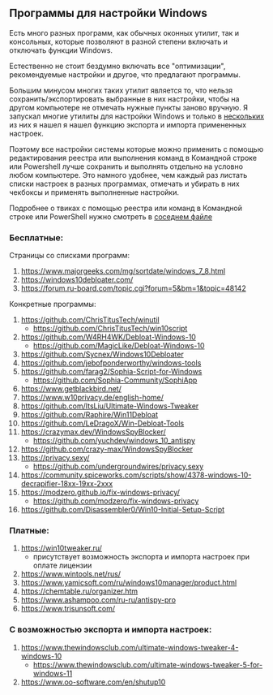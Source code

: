 ## Программы для настройки Windows

Есть много разных программ, как обычных оконных утилит, так и консольных, которые позволяют в разной степени включать и отключать функции Windows.

Естественно не стоит бездумно включать все "оптимизации", рекомендуемые настройки и другое, что предлагают программы.

Большим минусом многих таких утилит является то, что нельзя сохранить/экспортировать выбранные в них настройки, чтобы на другом компьютере не отмечать нужные пункты заново вручную. Я запускал многие утилиты для настройки Windows и только в [нескольких](#с-возможностью-экспорта-и-импорта-настроек) из них я нашел я нашел функцию экспорта и импорта примененных настроек.

Поэтому все настройки системы которые можно применить с помощью редактирования реестра или выполнения команд в Командной строке или Powershell лучше сохранить и выполнять отдельно на условно любом компьютере. Это намного удобнее, чем каждый раз листать списки настроек в разных программах, отмечать и убирать в них чекбоксы и применять выполненные настройки.

Подробнее о твиках с помощью реестра или команд в Командной строке или PowerShell нужно смотреть в [соседнем файле](./Все%20от%20твиках.md)

### Бесплатные:

Страницы со списками программ:

1. https://www.majorgeeks.com/mg/sortdate/windows_7_8.html
2. https://windows10debloater.com/
3. https://forum.ru-board.com/topic.cgi?forum=5&bm=1&topic=48142

Конкретные программы:

1. https://github.com/ChrisTitusTech/winutil
    - https://github.com/ChrisTitusTech/win10script
2. https://github.com/W4RH4WK/Debloat-Windows-10
    - https://github.com/MagicLike/Debloat-Windows-10
3. https://github.com/Sycnex/Windows10Debloater
4. https://github.com/jebofponderworthy/windows-tools
5. https://github.com/farag2/Sophia-Script-for-Windows
    - https://github.com/Sophia-Community/SophiApp
6. https://www.getblackbird.net/
7. https://www.w10privacy.de/english-home/
8. https://github.com/ItsLiu/Ultimate-Windows-Tweaker
9. https://github.com/Raphire/Win11Debloat
10. https://github.com/LeDragoX/Win-Debloat-Tools
11. https://crazymax.dev/WindowsSpyBlocker/
    - https://github.com/yuchdev/windows_10_antispy
12. https://github.com/crazy-max/WindowsSpyBlocker
13. https://privacy.sexy/
    - https://github.com/undergroundwires/privacy.sexy
14. https://community.spiceworks.com/scripts/show/4378-windows-10-decrapifier-18xx-19xx-2xxx
15. https://modzero.github.io/fix-windows-privacy/
    - https://github.com/modzero/fix-windows-privacy
16. https://github.com/Disassembler0/Win10-Initial-Setup-Script

### Платные:

1. https://win10tweaker.ru/
   - присутствует возможность экспорта и импорта настроек при оплате лицензии
2. https://www.wintools.net/rus/
3. https://www.yamicsoft.com/ru/windows10manager/product.html
4. https://chemtable.ru/organizer.htm
5. https://www.ashampoo.com/ru-ru/antispy-pro
6. https://www.trisunsoft.com/

### С возможностью экспорта и импорта настроек:

1. https://www.thewindowsclub.com/ultimate-windows-tweaker-4-windows-10
   - https://www.thewindowsclub.com/ultimate-windows-tweaker-5-for-windows-11
2. https://www.oo-software.com/en/shutup10